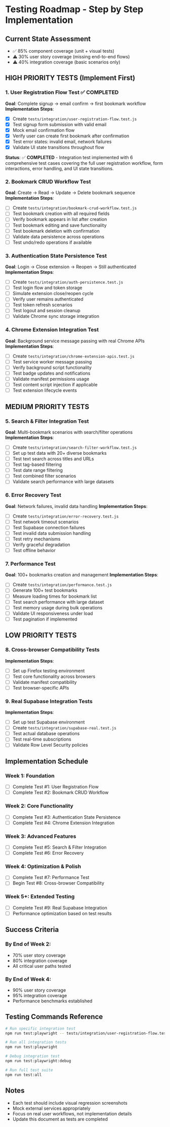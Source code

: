 # Testing Roadmap - Step by Step Implementation

## Current State Assessment
- ✅ 85% component coverage (unit + visual tests)
- ⚠️ 30% user story coverage (missing end-to-end flows)
- ⚠️ 40% integration coverage (basic scenarios only)

## HIGH PRIORITY TESTS (Implement First)

### 1. User Registration Flow Test ✅ COMPLETED
**Goal**: Complete signup → email confirm → first bookmark workflow
**Implementation Steps**:
- [x] Create `tests/integration/user-registration-flow.test.js`
- [x] Test signup form submission with valid email
- [x] Mock email confirmation flow  
- [x] Verify user can create first bookmark after confirmation
- [x] Test error states: invalid email, network failures
- [x] Validate UI state transitions throughout flow

**Status**: ✅ **COMPLETED** - Integration test implemented with 6 comprehensive test cases covering the full user registration workflow, form interactions, error handling, and UI state transitions.

### 2. Bookmark CRUD Workflow Test
**Goal**: Create → Read → Update → Delete bookmark sequence
**Implementation Steps**:
- [ ] Create `tests/integration/bookmark-crud-workflow.test.js`
- [ ] Test bookmark creation with all required fields
- [ ] Verify bookmark appears in list after creation
- [ ] Test bookmark editing and save functionality
- [ ] Test bookmark deletion with confirmation
- [ ] Validate data persistence across operations
- [ ] Test undo/redo operations if available

### 3. Authentication State Persistence Test
**Goal**: Login → Close extension → Reopen → Still authenticated
**Implementation Steps**:
- [ ] Create `tests/integration/auth-persistence.test.js`
- [ ] Test login flow and token storage
- [ ] Simulate extension close/reopen cycle
- [ ] Verify user remains authenticated
- [ ] Test token refresh scenarios
- [ ] Test logout and session cleanup
- [ ] Validate Chrome sync storage integration

### 4. Chrome Extension Integration Test
**Goal**: Background service message passing with real Chrome APIs
**Implementation Steps**:
- [ ] Create `tests/integration/chrome-extension-apis.test.js`
- [ ] Test service worker message passing
- [ ] Verify background script functionality
- [ ] Test badge updates and notifications
- [ ] Validate manifest permissions usage
- [ ] Test content script injection if applicable
- [ ] Test extension lifecycle events

## MEDIUM PRIORITY TESTS

### 5. Search & Filter Integration Test
**Goal**: Multi-bookmark scenarios with search/filter operations
**Implementation Steps**:
- [ ] Create `tests/integration/search-filter-workflow.test.js`
- [ ] Set up test data with 20+ diverse bookmarks
- [ ] Test text search across titles and URLs
- [ ] Test tag-based filtering
- [ ] Test date range filtering
- [ ] Test combined filter scenarios
- [ ] Validate search performance with large datasets

### 6. Error Recovery Test
**Goal**: Network failures, invalid data handling
**Implementation Steps**:
- [ ] Create `tests/integration/error-recovery.test.js`
- [ ] Test network timeout scenarios
- [ ] Test Supabase connection failures
- [ ] Test invalid data submission handling
- [ ] Test retry mechanisms
- [ ] Verify graceful degradation
- [ ] Test offline behavior

### 7. Performance Test
**Goal**: 100+ bookmarks creation and management
**Implementation Steps**:
- [ ] Create `tests/integration/performance.test.js`
- [ ] Generate 100+ test bookmarks
- [ ] Measure loading times for bookmark list
- [ ] Test search performance with large dataset
- [ ] Test memory usage during bulk operations
- [ ] Validate UI responsiveness under load
- [ ] Test pagination if implemented

## LOW PRIORITY TESTS

### 8. Cross-browser Compatibility Tests
**Implementation Steps**:
- [ ] Set up Firefox testing environment
- [ ] Test core functionality across browsers
- [ ] Validate manifest compatibility
- [ ] Test browser-specific APIs

### 9. Real Supabase Integration Tests
**Implementation Steps**:
- [ ] Set up test Supabase environment
- [ ] Create `tests/integration/supabase-real.test.js`
- [ ] Test actual database operations
- [ ] Test real-time subscriptions
- [ ] Validate Row Level Security policies

## Implementation Schedule

### Week 1: Foundation
- [ ] Complete Test #1: User Registration Flow
- [ ] Complete Test #2: Bookmark CRUD Workflow

### Week 2: Core Functionality  
- [ ] Complete Test #3: Authentication State Persistence
- [ ] Complete Test #4: Chrome Extension Integration

### Week 3: Advanced Features
- [ ] Complete Test #5: Search & Filter Integration
- [ ] Complete Test #6: Error Recovery

### Week 4: Optimization & Polish
- [ ] Complete Test #7: Performance Test
- [ ] Begin Test #8: Cross-browser Compatibility

### Week 5+: Extended Testing
- [ ] Complete Test #9: Real Supabase Integration
- [ ] Performance optimization based on test results

## Success Criteria

### By End of Week 2:
- 70% user story coverage
- 80% integration coverage
- All critical user paths tested

### By End of Week 4:
- 90% user story coverage
- 95% integration coverage
- Performance benchmarks established

## Testing Commands Reference

```bash
# Run specific integration test
npm run test:playwright -- tests/integration/user-registration-flow.test.js

# Run all integration tests
npm run test:playwright

# Debug integration test
npm run test:playwright:debug

# Run full test suite
npm run test:all
```

## Notes
- Each test should include visual regression screenshots
- Mock external services appropriately
- Focus on real user workflows, not implementation details
- Update this document as tests are completed